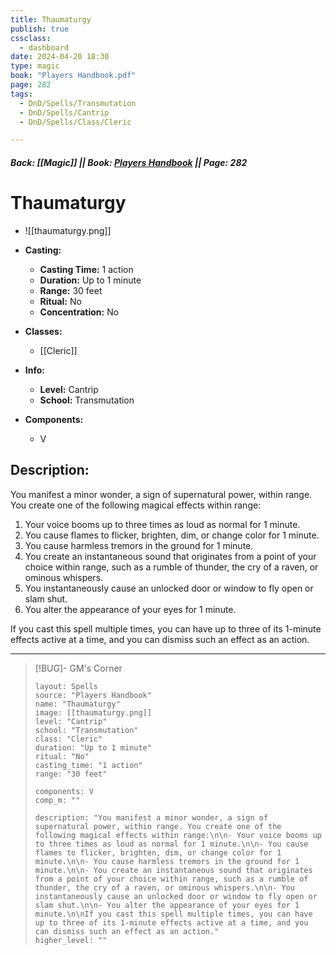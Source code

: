 ```yaml
---
title: Thaumaturgy
publish: true
cssclass:
  - dashboard
date: 2024-04-20 18:30
type: magic
book: "Players Handbook.pdf"
page: 282
tags:
  - DnD/Spells/Transmutation
  - DnD/Spells/Cantrip
  - DnD/Spells/Class/Cleric

---
```


##### Back: [[Magic]] || Book: [Players Handbook](https://drive.google.com/drive/folders/1O5bhpYizcIT5xxAoLOuzCRht_PVS7VSG?usp=sharing) || Page: 282

# Thaumaturgy
- ![[thaumaturgy.png]]
- **Casting:**
    - **Casting Time:** 1 action
    - **Duration:** Up to 1 minute
    - **Range:** 30 feet
    - **Ritual:** No
    - **Concentration:** No
- **Classes:**
    - [[Cleric]]

- **Info:**
    - **Level:** Cantrip
    - **School:** Transmutation
- **Components:**
    - V


## Description:
You manifest a minor wonder, a sign of supernatural power, within range. You create one of the following magical effects within range:

1. Your voice booms up to three times as loud as normal for 1 minute.
2. You cause flames to flicker, brighten, dim, or change color for 1 minute.
3. You cause harmless tremors in the ground for 1 minute.
4. You create an instantaneous sound that originates from a point of your choice within range, such as a rumble of thunder, the cry of a raven, or ominous whispers.
5. You instantaneously cause an unlocked door or window to fly open or slam shut.
6. You alter the appearance of your eyes for 1 minute.

If you cast this spell multiple times, you can have up to three of its 1-minute effects active at a time, and you can dismiss such an effect as an action.



---

> [!BUG]- GM's Corner
>
> ```statblock
> layout: Spells
> source: "Players Handbook"
> name: "Thaumaturgy"
> image: [[thaumaturgy.png]]
> level: "Cantrip"
> school: "Transmutation"
> class: "Cleric"
> duration: "Up to 1 minute"
> ritual: "No"
> casting_time: "1 action"
> range: "30 feet"
>
> components: V
> comp_m: ""
>
> description: "You manifest a minor wonder, a sign of supernatural power, within range. You create one of the following magical effects within range:\n\n- Your voice booms up to three times as loud as normal for 1 minute.\n\n- You cause flames to flicker, brighten, dim, or change color for 1 minute.\n\n- You cause harmless tremors in the ground for 1 minute.\n\n- You create an instantaneous sound that originates from a point of your choice within range, such as a rumble of thunder, the cry of a raven, or ominous whispers.\n\n- You instantaneously cause an unlocked door or window to fly open or slam shut.\n\n- You alter the appearance of your eyes for 1 minute.\n\nIf you cast this spell multiple times, you can have up to three of its 1-minute effects active at a time, and you can dismiss such an effect as an action."
> higher_level: ""
> ```
